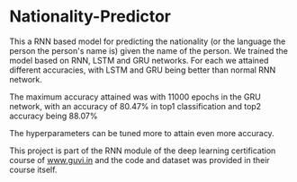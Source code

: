 # Nationality-Predictor

This a RNN based model for predicting the nationality (or the language the person the person's name is) given the name of the person.
We trained the model based on RNN, LSTM and GRU networks. 
For each we attained different accuracies, with LSTM and GRU being better than normal RNN network. 

The maximum accuracy attained was with 11000 epochs in the GRU network, with an accuracy of 80.47% in top1 classification and top2 accuracy being 88.07%

The hyperparameters can be tuned more to attain even more accuracy.

This project is part of the RNN module of the deep learning certification course of www.guvi.in and the code and dataset was provided in their course itself.
